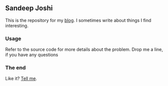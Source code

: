 ## Sandeep Joshi

This is the repository for my [blog](http://sanjos30.com). I sometimes write about things I find interesting.

### Usage

Refer to the source code for more details about the problem. Drop me a line, if you have any questions

### The end

Like it? [Tell me](http://twitter.com/sanjos30).<br/>
